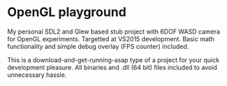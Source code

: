# OpenGL playground
My personal SDL2 and Glew based stub project with 6DOF WASD camera for OpenGL experiments. Targetted at VS2015 development. Basic math functionality and simple debug overlay (FPS counter) included.

This is a download-and-get-running-asap type of a project for your quick development pleasure. All binaries and .dll (64 bit) files included to avoid unnecessary hassle.
